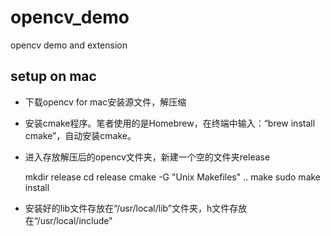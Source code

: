 # opencv_demo
opencv demo and extension


## setup on mac

+ 下载opencv for mac安装源文件，解压缩
+ 安装cmake程序。笔者使用的是Homebrew，在终端中输入：“brew install cmake”，自动安装cmake。
+ 进入存放解压后的opencv文件夹，新建一个空的文件夹release

     mkdir release
     cd release
     cmake -G "Unix Makefiles" ..
     make
     sudo make install
     
+ 安装好的lib文件存放在“/usr/local/lib”文件夹，h文件存放在“/usr/local/include”

